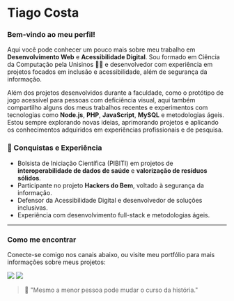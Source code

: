 # Tiago Costa

### Bem-vindo ao meu perfil!

Aqui você pode conhecer um pouco mais sobre meu trabalho em **Desenvolvimento Web** e **Acessibilidade Digital**. Sou formado em Ciência da Computação pela Unisinos 👨‍🎓 e desenvolvedor com experiência em projetos focados em inclusão e acessibilidade, além de segurança da informação.

Além dos projetos desenvolvidos durante a faculdade, como o protótipo de jogo acessível para pessoas com deficiência visual, aqui também compartilho alguns dos meus trabalhos recentes e experimentos com tecnologias como **Node.js**, **PHP**, **JavaScript**, **MySQL** e metodologias ágeis. Estou sempre explorando novas ideias, aprimorando projetos e aplicando os conhecimentos adquiridos em experiências profissionais e de pesquisa. 

### 🚀 Conquistas e Experiência
- Bolsista de Iniciação Científica (PIBITI) em projetos de **interoperabilidade de dados de saúde** e **valorização de resíduos sólidos**.
- Participante no projeto **Hackers do Bem**, voltado à segurança da informação.
- Defensor da Acessibilidade Digital e desenvolvedor de soluções inclusivas.
- Experiência com desenvolvimento full-stack e metodologias ágeis.

---

### Como me encontrar
Conecte-se comigo nos canais abaixo, ou visite meu portfólio para mais informações sobre meus projetos:

<a href="https://www.linkedin.com/in/tiaggocosta/"><img src="https://img.shields.io/badge/linkedin-%230077B5.svg?&style=for-the-badge&logo=linkedin&logoColor=white" /></a> 
<a href="https://tiaggocosta.github.io"><img src="https://img.shields.io/badge/portfolio-%13b93a.svg?&style=for-the-badge&logo=github&logoColor=black" /></a>

> 📌 "Mesmo a menor pessoa pode mudar o curso da história."
